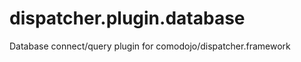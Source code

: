 dispatcher.plugin.database
==========================

Database connect/query plugin for comodojo/dispatcher.framework
